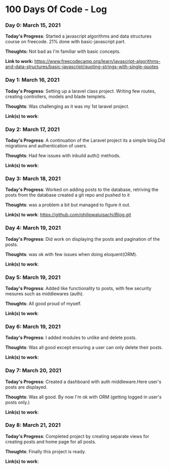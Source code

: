 # 100 Days Of Code - Log

### Day 0: March 15, 2021 

**Today's Progress**: Started a javascript algorithms and data structures course on freecode. 21% done with basic-javascript part.

**Thoughts:** Not bad as I'm familiar with basic concepts.

**Link to work:** https://www.freecodecamp.org/learn/javascript-algorithms-and-data-structures/basic-javascript/quoting-strings-with-single-quotes

### Day 1: March 16, 2021

**Today's Progress**: Setting up a laravel class project. Writing few routes, creating controllers, models and blade templets.

**Thoughts**: Was challenging as it was my 1st laravel project.

**Link(s) to work**: 

### Day 2: March 17, 2021

**Today's Progress**: A continuation of the Laravel project its a simple blog.Did migrations and authentication of users.

**Thoughts**: Had few issues with inbuild auth() methods.

**Link(s) to work**: 

### Day 3: March 18, 2021

**Today's Progress**:  Worked on adding posts to the database, retriving the posts from the database created a git repo and pushed to it

**Thoughts**: was a problem  a bit but managed to figure it out.

**Link(s) to work**: https://github.com/philipwaluisachi/Blog.git

### Day 4: March 19, 2021

**Today's Progress**: Did work on displaying the posts and pagination of the posts. 

**Thoughts**: was ok with few issues when doing eloquent(ORM).

**Link(s) to work**: 

### Day 5: March 19, 2021

**Today's Progress**: Added like functionality to posts, with few security mesures such as middlewares (auth). 

**Thoughts**: All good proud of myself.

**Link(s) to work**: 


### Day 6: March 19, 2021

**Today's Progress**: I added modules to unlike and delete posts.

**Thoughts**: Was all good except ensuring a user can only delete their posts.

**Link(s) to work**: 


### Day 7: March 20, 2021

**Today's Progress**: Created a dashboard with auth middleware.Here user's posts are displayed.

**Thoughts**: Was all good. By now I'm ok with ORM (getting logged in user's posts only.)

**Link(s) to work**: 

### Day 8: March 21, 2021

**Today's Progress**: Completed project by creating separate views for creating posts and home page for all posts.

**Thoughts**: Finally this project is ready.

**Link(s) to work**:



